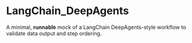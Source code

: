 # LangChain_DeepAgents
A minimal, **runnable** mock of a LangChain DeepAgents-style workflow to validate data output and step ordering.
